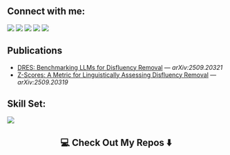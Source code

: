 
## Connect with me:
<div >
    <a href="https://www.linkedin.com/in/olivergrabner/" target="_blank"><img src="https://img.shields.io/badge/-Oliver%20Grabner-0077B5?style=flat&logo=Linkedin&logoColor=white"/></a>
    <a target="_blank" href="mailto:olivergrabner.cs@gmail.com"><img src="https://img.shields.io/badge/-olivergrabner.cs@gmail.com-D14836?style=flat&logo=Gmail&logoColor=white"/></a>
    <a href="https://leetcode.com/u/OliverGrabner" target="_blank"><img src="https://img.shields.io/badge/-LeetCode%20Profile-FFA116?style=flat&logo=LeetCode&logoColor=white"/></a>
    <a href="https://kfwlaw.netlify.app" target="_blank"><img src="https://img.shields.io/badge/-KFW%20Law%20Project-3B5998?style=flat&logo=Netlify&logoColor=white"/></a>
    <a href="https://fakemon-card-simulator.vercel.app/" target="_blank"><img src="https://img.shields.io/badge/-Pokémon%20Card%20Generator-0A0A0A?style=flat&logo=GithubPages&logoColor=white"/></a>
</div>

## Publications
- [DRES: Benchmarking LLMs for Disfluency Removal](https://arxiv.org/abs/2509.20321) — *arXiv:2509.20321*
- [Z-Scores: A Metric for Linguistically Assessing Disfluency Removal](https://arxiv.org/abs/2509.20319) — *arXiv:2509.20319*

## Skill Set:
<div align="left">
       <img src="https://skillicons.dev/icons?i=python,cpp,java,fastapi,django,react,vite,docker,aws,git,kubernetes,pytorch,sklearn" /> 
</div>
  
<h2 align="center">💻 Check Out My Repos ⬇️</h2>

